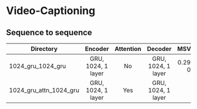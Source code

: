 # Video-Captioning
## Sequence to sequence
| Directory              | Encoder            | Attention | Decoder            | MSVD(METEOR)           |
| ---------------------- |:------------------:|:---------:|:------------------:|:----------------------:| 
| 1024_gru_1024_gru      | GRU, 1024, 1 layer | No        | GRU, 1024, 1 layer |0.299071, beam 0.312598 |
| 1024_gru_attn_1024_gru | GRU, 1024, 1 layer | Yes       | GRU, 1024, 1 layer |                        |

